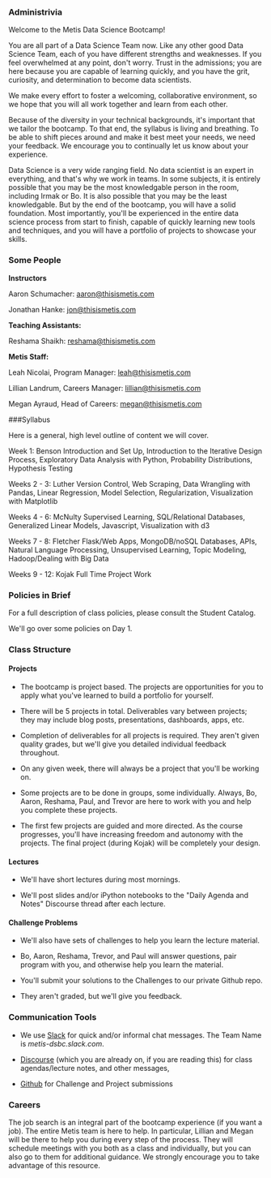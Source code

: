 ### Administrivia

Welcome to the Metis Data Science Bootcamp!

You are all part of a Data Science Team now. Like any other good Data
Science Team, each of you have different strengths and weaknesses. If
you feel overwhelmed at any point, don't worry. Trust in the
admissions; you are here because you are capable of learning quickly,
and you have the grit, curiosity, and determination to become data
scientists.

We make every effort to foster a welcoming, collaborative environment,
so we hope that you will all work together and learn from each other.

Because of the diversity in your technical backgrounds, it's important
that we tailor the bootcamp. To that end, the syllabus is living and
breathing. To be able to shift pieces around and make it best meet
your needs, we need your feedback. We encourage you to continually let
us know about your experience.

Data Science is a very wide ranging field. No data scientist is an
expert in everything, and that's why we work in teams. In some
subjects, it is entirely possible that you may be the most
knowledgable person in the room, including Irmak or Bo. It is also
possible that you may be the least knowledgable. But by the end of the
bootcamp, you will have a solid foundation. Most importantly, you'll
be experienced in the entire data science process from start to
finish, capable of quickly learning new tools and techniques, and you
will have a portfolio of projects to showcase your skills.


### Some People


**Instructors**

Aaron Schumacher: aaron@thisismetis.com

Jonathan Hanke: jon@thisismetis.com


**Teaching Assistants:**

Reshama Shaikh: reshama@thisismetis.com


**Metis Staff:**

Leah Nicolai, Program Manager: leah@thisismetis.com

Lillian Landrum, Careers Manager: lillian@thisismetis.com

Megan Ayraud, Head of Careers: megan@thisismetis.com


###Syllabus

Here is a general, high level outline of content we will cover.

Week 1:  Benson
Introduction and Set Up, Introduction to the Iterative Design Process,
Exploratory Data Analysis with Python, Probability Distributions,
Hypothesis Testing

Weeks 2 - 3:  Luther
Version Control, Web Scraping, Data Wrangling with Pandas, Linear
Regression, Model Selection, Regularization, Visualization with
Matplotlib

Weeks 4 - 6:  McNulty
Supervised Learning, SQL/Relational Databases, Generalized Linear
Models, Javascript, Visualization with d3

Weeks 7 - 8: Fletcher
Flask/Web Apps, MongoDB/noSQL Databases, APIs, Natural Language
Processing, Unsupervised Learning, Topic Modeling, Hadoop/Dealing with
Big Data

Weeks 9 - 12: Kojak
Full Time Project Work


### Policies in Brief

For a full description of class policies, please consult the Student
Catalog.

We'll go over some policies on Day 1.


### Class Structure

#### Projects

- The bootcamp is project based. The projects are opportunities for
   you to apply what you've learned to build a portfolio for yourself.

- There will be 5 projects in total. Deliverables vary between
  projects; they may include blog posts, presentations, dashboards,
  apps, etc.

- Completion of deliverables for all projects is required. They
  aren't given quality grades, but we'll give you detailed
  individual feedback throughout.

- On any given week, there will always be a project that
  you'll be working on.

- Some projects are to be done in groups, some
  individually. Always, Bo, Aaron, Reshama, Paul, and Trevor are here
  to work with you and help you complete these projects.

- The first few projects are guided and more directed. As
  the course progresses, you'll have increasing freedom
  and autonomy with the projects. The final project
  (during Kojak) will be completely your design.


#### Lectures

- We'll have short lectures during most mornings.

- We'll post slides and/or iPython notebooks to the "Daily Agenda and
  Notes" Discourse thread after each lecture.

#### Challenge Problems

- We'll also have sets of challenges to help you learn the lecture
  material.

- Bo, Aaron, Reshama, Trevor, and Paul will answer questions, pair
  program with you, and otherwise help you learn the material.

- You'll submit your solutions to the Challenges to our private
  Github repo.

- They aren't graded, but we'll give you feedback.


### Communication Tools

- We use [Slack][1] for quick and/or informal chat messages. The Team
 Name is *metis-dsbc.slack.com*.

- [Discourse][2] (which you are already on, if you are reading this)
  for class agendas/lecture notes, and other messages,

- [Github][3] for Challenge and Project submissions


### Careers

The job search is an integral part of the bootcamp experience (if you
want a job). The entire Metis team is here to help. In particular,
Lillian and Megan will be there to help you during every step of the
process. They will schedule meetings with you both as a class and
individually, but you can also go to them for additional guidance. We
strongly encourage you to take advantage of this resource.


[1]: http://slack.com
[2]: http://discourse.thisismetis.com/
[3]: http://github.com
